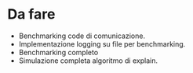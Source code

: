 # Da fare

- Benchmarking code di comunicazione.
- Implementazione logging su file per
  benchmarking.
- Benchmarking completo
- Simulazione completa algoritmo di explain.
